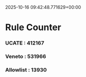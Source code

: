 2025-10-16 09:42:48.771629+00:00
# Rule Counter 
 ### UCATE : 412167

 ### Veneto : 531966

 ### Allowlist : 13930